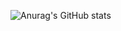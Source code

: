 
![Anurag's GitHub stats](https://github-readme-stats.vercel.app/api?username=seungho0716a&show_icons=true&theme=dark)